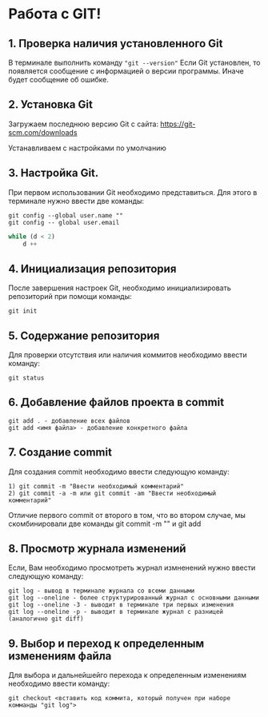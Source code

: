 # Работа c GIT!

## 1. Проверка наличия установленного Git
В терминале выполнить команду `"git --version"`
Если Git установлен, то появляется сообщение с информацией о версии программы. Иначе будет сообщение об ошибке.

## 2. Установка Git
Загружаем последнюю версию Git с сайта: https://git-scm.com/downloads

Устанавливаем с настройками по умолчанию


## 3. Настройка Git.
При первом использовании Git необходимо представиться. Для этого в терминале нужно ввести две команды:
```
git config --global user.name ""
git config -- global user.email
```
```Python
while (d < 2)
    d ++
```

## 4. Инициализация репозитория
После завершения настроек Git, необходимо инициализировать репозиторий при помощи команды:
```
git init
```
## 5. Содержание репозитория
Для проверки отсутствия или наличия коммитов необходимо ввести команду:
```
git status
```
## 6. Добавление файлов проекта в commit
```
git add . - добавление всех файлов
git add <имя файла> - добавление конкретного файла
```
## 7. Создание commit
Для создания commit необходимо ввести следующую команду:
```
1) git commit -m "Ввести необходимый комментарий"
2) git commit -a -m или git commit -am "Ввести необходимый комментарий"
```
Отличие первого commit от второго в том, что во втором случае, мы скомбинировали две команды git commit -m "" и git add

## 8. Просмотр журнала изменений
Если, Вам необходимо просмотреть журнал измненений нужно ввести следующую команду:
```
git log - вывод в терминале журнала со всеми данными
git log --oneline - более структурированный журнал с основными данными
git log --oneline -3 - выводит в терминале три первых изменения
git log --oneline -p - выводит в терминале журнал с разницей (аналогично git diff)
```
## 9. Выбор и переход к определенным изменениям файла
Для выбора и дальнейшейго перехода к определенным изменениям необходимо ввести команду:
```
git checkout <вставить код коммита, который получен при наборе комманды "git log">
```


